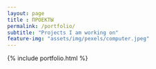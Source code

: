 ```yaml
--- 
layout: page
title : ПРОЕКТЫ
permalink: /portfolio/
subtitle: "Projects I am working on" 
feature-img: "assets/img/pexels/computer.jpeg"
---
```


{% include portfolio.html %}
